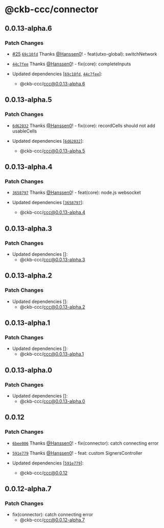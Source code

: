# @ckb-ccc/connector

## 0.0.13-alpha.6

### Patch Changes

- [#25](https://github.com/ckb-ecofund/ccc/pull/25) [`69c10fd`](https://github.com/ckb-ecofund/ccc/commit/69c10fdfcd507433c13b15d17015dca4687afb97) Thanks [@Hanssen0](https://github.com/Hanssen0)! - feat(utxo-global): switchNetwork

- [`44c7fee`](https://github.com/ckb-ecofund/ccc/commit/44c7feed37369836268fba21884418682f15254b) Thanks [@Hanssen0](https://github.com/Hanssen0)! - fix(core): completeInputs

- Updated dependencies [[`69c10fd`](https://github.com/ckb-ecofund/ccc/commit/69c10fdfcd507433c13b15d17015dca4687afb97), [`44c7fee`](https://github.com/ckb-ecofund/ccc/commit/44c7feed37369836268fba21884418682f15254b)]:
  - @ckb-ccc/ccc@0.0.13-alpha.6

## 0.0.13-alpha.5

### Patch Changes

- [`6d62032`](https://github.com/ckb-ecofund/ccc/commit/6d620326f42f8c48eff9deb95578cf28d7bf5c97) Thanks [@Hanssen0](https://github.com/Hanssen0)! - fix(core): recordCells should not add usableCells

- Updated dependencies [[`6d62032`](https://github.com/ckb-ecofund/ccc/commit/6d620326f42f8c48eff9deb95578cf28d7bf5c97)]:
  - @ckb-ccc/ccc@0.0.13-alpha.5

## 0.0.13-alpha.4

### Patch Changes

- [`3658797`](https://github.com/ckb-ecofund/ccc/commit/3658797e67c42c56b20fa66481d0455ed019e69f) Thanks [@Hanssen0](https://github.com/Hanssen0)! - feat(core): node.js websocket

- Updated dependencies [[`3658797`](https://github.com/ckb-ecofund/ccc/commit/3658797e67c42c56b20fa66481d0455ed019e69f)]:
  - @ckb-ccc/ccc@0.0.13-alpha.4

## 0.0.13-alpha.3

### Patch Changes

- Updated dependencies []:
  - @ckb-ccc/ccc@0.0.13-alpha.3

## 0.0.13-alpha.2

### Patch Changes

- Updated dependencies []:
  - @ckb-ccc/ccc@0.0.13-alpha.2

## 0.0.13-alpha.1

### Patch Changes

- Updated dependencies []:
  - @ckb-ccc/ccc@0.0.13-alpha.1

## 0.0.13-alpha.0

### Patch Changes

- Updated dependencies []:
  - @ckb-ccc/ccc@0.0.13-alpha.0

## 0.0.12

### Patch Changes

- [`6bee006`](https://github.com/ckb-ecofund/ccc/commit/6bee006fbcb96986c65ca4d2d896fca21db2503b) Thanks [@Hanssen0](https://github.com/Hanssen0)! - fix(connector): catch connecting error

- [`591e779`](https://github.com/ckb-ecofund/ccc/commit/591e7794ce3d07ceaad55b7a80d2277fe0aa9fe7) Thanks [@Hanssen0](https://github.com/Hanssen0)! - feat: custom SignersController

- Updated dependencies [[`591e779`](https://github.com/ckb-ecofund/ccc/commit/591e7794ce3d07ceaad55b7a80d2277fe0aa9fe7)]:
  - @ckb-ccc/ccc@0.0.12

## 0.0.12-alpha.7

### Patch Changes

- fix(connector): catch connecting error
  - @ckb-ccc/ccc@0.0.12-alpha.7
